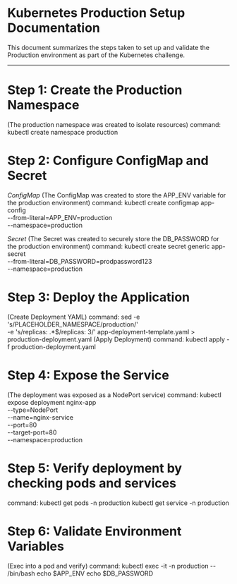 # Kubernetes Production Setup Documentation

This document summarizes the steps taken to set up and validate the Production environment as part of the Kubernetes challenge.

---

# Step 1: Create the Production Namespace
(The production namespace was created to isolate resources)
command:
        kubectl create namespace production

# Step 2: Configure ConfigMap and Secret
*ConfigMap*
(The ConfigMap was created to store the APP_ENV variable for the production environment)
command:
        kubectl create configmap app-config \
        --from-literal=APP_ENV=production \
        --namespace=production

*Secret*
(The Secret was created to securely store the DB_PASSWORD for the production environment)
command:
        kubectl create secret generic app-secret \
        --from-literal=DB_PASSWORD=prodpassword123 \
        --namespace=production

# Step 3: Deploy the Application
(Create Deployment YAML)
command:
        sed -e 's/PLACEHOLDER_NAMESPACE/production/' \
            -e 's/replicas: .*$/replicas: 3/' app-deployment-template.yaml > production-deployment.yaml
(Apply Deployment)
command:
        kubectl apply -f production-deployment.yaml

# Step 4: Expose the Service
(The deployment was exposed as a NodePort service)
command:
        kubectl expose deployment nginx-app \
        --type=NodePort \
        --name=nginx-service \
        --port=80 \
        --target-port=80 \
        --namespace=production

# Step 5: Verify deployment by checking pods and services
command:
        kubectl get pods -n production
        kubectl get service -n production

# Step 6: Validate Environment Variables 
(Exec into a pod and verify)
command:
        kubectl exec -it <pod-name> -n production -- /bin/bash
        echo $APP_ENV
        echo $DB_PASSWORD